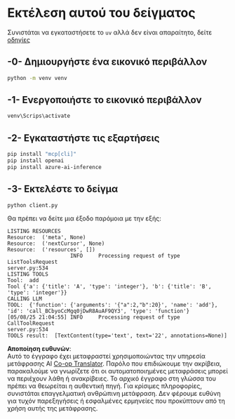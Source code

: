 <!--
CO_OP_TRANSLATOR_METADATA:
{
  "original_hash": "24531f2b6b0f7fa3839accf4dc10088a",
  "translation_date": "2025-05-17T10:48:33+00:00",
  "source_file": "03-GettingStarted/03-llm-client/solution/python/README.md",
  "language_code": "el"
}
-->
# Εκτέλεση αυτού του δείγματος

Συνιστάται να εγκαταστήσετε το `uv` αλλά δεν είναι απαραίτητο, δείτε [οδηγίες](https://docs.astral.sh/uv/#highlights)

## -0- Δημιουργήστε ένα εικονικό περιβάλλον

```bash
python -m venv venv
```

## -1- Ενεργοποιήστε το εικονικό περιβάλλον

```bash
venv\Scrips\activate
```

## -2- Εγκαταστήστε τις εξαρτήσεις

```bash
pip install "mcp[cli]"
pip install openai
pip install azure-ai-inference
```

## -3- Εκτελέστε το δείγμα

```bash
python client.py
```

Θα πρέπει να δείτε μια έξοδο παρόμοια με την εξής:

```text
LISTING RESOURCES
Resource:  ('meta', None)
Resource:  ('nextCursor', None)
Resource:  ('resources', [])
                    INFO     Processing request of type ListToolsRequest                                                                               server.py:534
LISTING TOOLS
Tool:  add
Tool {'a': {'title': 'A', 'type': 'integer'}, 'b': {'title': 'B', 'type': 'integer'}}
CALLING LLM
TOOL:  {'function': {'arguments': '{"a":2,"b":20}', 'name': 'add'}, 'id': 'call_BCbyoCcMgq0jDwR8AuAF9QY3', 'type': 'function'}
[05/08/25 21:04:55] INFO     Processing request of type CallToolRequest                                                                                server.py:534
TOOLS result:  [TextContent(type='text', text='22', annotations=None)]
```

**Αποποίηση ευθυνών**:  
Αυτό το έγγραφο έχει μεταφραστεί χρησιμοποιώντας την υπηρεσία μετάφρασης AI [Co-op Translator](https://github.com/Azure/co-op-translator). Παρόλο που επιδιώκουμε την ακρίβεια, παρακαλούμε να γνωρίζετε ότι οι αυτοματοποιημένες μεταφράσεις μπορεί να περιέχουν λάθη ή ανακρίβειες. Το αρχικό έγγραφο στη γλώσσα του πρέπει να θεωρείται η αυθεντική πηγή. Για κρίσιμες πληροφορίες, συνιστάται επαγγελματική ανθρώπινη μετάφραση. Δεν φέρουμε ευθύνη για τυχόν παρεξηγήσεις ή εσφαλμένες ερμηνείες που προκύπτουν από τη χρήση αυτής της μετάφρασης.